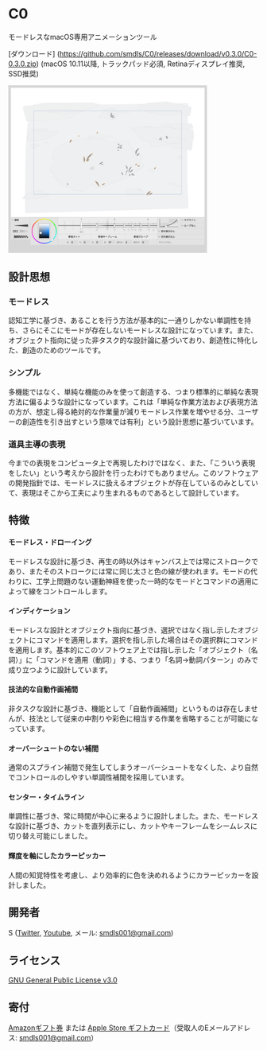 # C0
モードレスなmacOS専用アニメーションツール

[ダウンロード] (https://github.com/smdls/C0/releases/download/v0.3.0/C0-0.3.0.zip)  (macOS 10.11以降, トラックパッド必須, Retinaディスプレイ推奨, SSD推奨)

<img src="C0/screenshot.png" width="400">

## 設計思想

### モードレス
認知工学に基づき、あることを行う方法が基本的に一通りしかない単調性を持ち、さらにそこにモードが存在しないモードレスな設計になっています。また、オブジェクト指向に従った非タスク的な設計論に基づいており、創造性に特化した、創造のためのツールです。

### シンプル
多機能ではなく、単純な機能のみを使って創造する、つまり標準的に単純な表現方法に偏るような設計になっています。これは「単純な作業方法および表現方法の方が、想定し得る絶対的な作業量が減りモードレス作業を増やせる分、ユーザーの創造性を引き出すという意味では有利」という設計思想に基づいています。

### 道具主導の表現
今までの表現をコンピュータ上で再現したわけではなく、また、「こういう表現をしたい」という考えから設計を行ったわけでもありません。このソフトウェアの開発指針では、モードレスに扱えるオブジェクトが存在しているのみとしていて、表現はそこから工夫により生まれるものであるとして設計しています。

## 特徴

#### モードレス・ドローイング
モードレスな設計に基づき、再生の時以外はキャンバス上では常にストロークであり、またそのストロークには常に同じ太さと色の線が使われます。モードの代わりに、工学上問題のない運動神経を使った一時的なモードとコマンドの適用によって線をコントロールします。

#### インディケーション
モードレスな設計とオブジェクト指向に基づき、選択ではなく指し示したオブジェクトにコマンドを適用します。選択を指し示した場合はその選択群にコマンドを適用します。基本的にこのソフトウェア上では指し示した「オブジェクト（名詞）」に「コマンドを適用（動詞）」する、つまり「名詞→動詞パターン」のみで成り立つように設計しています。

#### 技法的な自動作画補間
非タスクな設計に基づき、機能として「自動作画補間」というものは存在しませんが、技法として従来の中割りや彩色に相当する作業を省略することが可能になっています。

#### オーバーシュートのない補間
通常のスプライン補間で発生してしまうオーバーシュートをなくした、より自然でコントロールのしやすい単調性補間を採用しています。

#### センター・タイムライン
単調性に基づき、常に時間が中心に来るように設計しました。また、モードレスな設計に基づき、カットを直列表示にし、カットやキーフレームをシームレスに切り替え可能にしました。

#### 輝度を軸にしたカラーピッカー
人間の知覚特性を考慮し、より効率的に色を決めれるようにカラーピッカーを設計しました。

## 開発者
S ([Twitter](https://twitter.com/smdls), [Youtube](https://www.youtube.com/channel/UCQ6kzSlb5Zi6-EvsGcZuDAw), メール: <smdls001@gmail.com>)

## ライセンス
[GNU General Public License v3.0](License.md)

## 寄付
[Amazonギフト券](https://www.amazon.co.jp/Amazonギフト券-Eメールタイプ/dp/BT00DHI8G4) または [Apple Store ギフトカード](https://www.apple.com/jp/shop/personalize/electronic?product=E_GIFT_CARDS)（受取人のEメールアドレス: <smdls001@gmail.com>）

